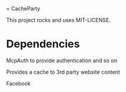 = CacheParty

This project rocks and uses MIT-LICENSE.

# Dependencies

McpAuth to provide authentication and so on

Provides a cache to 3rd party website content

Facebook



